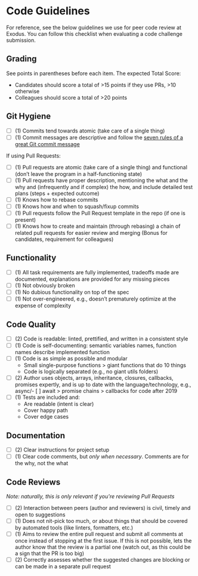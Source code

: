 # Code Guidelines

For reference, see the below guidelines we use for peer code review at Exodus. You can follow this checklist when evaluating a code challenge submission.

## Grading

See points in parentheses before each item. The expected Total Score:

- Candidates should score a total of >15 points if they use PRs, >10 otherwise
- Colleagues should score a total of >20 points

## Git Hygiene

- [ ] (1) Commits tend towards atomic (take care of a single thing)
- [ ] (1) Commit messages are descriptive and follow the [seven rules of a great Git commit message](https://chris.beams.io/posts/git-commit/)

If using Pull Requests:

- [ ] (1) Pull requests are atomic (take care of a single thing) and functional (don’t leave the program in a half-functioning state)
- [ ] (1) Pull requests have proper description, mentioning the what and the why and (infrequently and if complex) the how, and include detailed test plans (steps + expected outcome)
- [ ] (1) Knows how to rebase commits
- [ ] (1) Knows how and when to squash/fixup commits
- [ ] (1) Pull requests follow the Pull Request template in the repo (if one is present)
- [ ] (1) Knows how to create and maintain (through rebasing) a chain of related pull requests for easier review and merging (Bonus for candidates, requirement for colleagues)

## Functionality

- [ ] (1) All task requirements are fully implemented, tradeoffs made are documented, explanations are provided for any missing pieces
- [ ] (1) Not obviously broken
- [ ] (1) No dubious functionality on top of the spec
- [ ] (1) Not over-engineered, e.g., doesn’t prematurely optimize at the expense of complexity

## Code Quality

- [ ] (2) Code is readable: linted, prettified, and written in a consistent style
- [ ] (1) Code is self-documenting: semantic variables names, function names describe implemented function
- [ ] (1) Code is as simple as possible and modular
  - Small single-purpose functions > giant functions that do 10 things
  - Code is logically separated (e.g., no giant utils folders)
- [ ] (2) Author uses objects, arrays, inheritance, closures, callbacks, promises expertly, and is up to date with the language/technology, e.g., async/- [ ] await > promise chains > callbacks for code after 2019
- [ ] (1) Tests are included and:
  - Are readable (intent is clear)
  - Cover happy path
  - Cover edge cases

## Documentation

- [ ] (2) Clear instructions for project setup
- [ ] (1) Clear code comments, but _only when necessary_. Comments are for the why, not the what

## Code Reviews

_Note: naturally, this is only relevant if you're reviewing Pull Requests_

- [ ] (2) Interaction between peers (author and reviewers) is civil, timely and open to suggestions
- [ ] (1) Does not nit-pick too much, or about things that should be covered by automated tools (like linters, formatters, etc.)
- [ ] (1) Aims to review the entire pull request and submit all comments at once instead of stopping at the first issue. If this is not possible, lets the author know that the review is a partial one (watch out, as this could be a sign that the PR is too big)
- [ ] (2) Correctly assesses whether the suggested changes are blocking or can be made in a separate pull request
